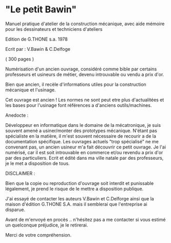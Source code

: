 # "Le petit Bawin"

Manuel pratique d'atelier de la construction mécanique, avec aide mémoire pour les dessinateurs et techniciens d'ateliers

Edition de G.THONE s.a. 1978

Ecrit par : V.Bawin & C.Delfoge

( 300 pages )


Numérisation d'un ancien ouvrage, considéré comme bible par certains professeurs et usineurs de métier, devenu introuvable ou vendu a prix d'or. 

Bien que ancien, il recèle d'informations utiles pour la construction mécanique et l'usinage.

Cet ouvrage est ancien !
Les normes ne sont peut etre plus d'actualitées et les bases pour l'usinage font références a d'anciens outils/machines.


Anedocte :

Développeur en informatique dans le domaine de la mécatronique, je suis souvent amené a usiner/monter des prototypes mécanique.
N'étant pas spécialiste en la matière, il m'est souvent nécessaire de recourir a de la documentation spécifique.
Les ouvrages actuels "trop spécialisé" ne me convenant pas, un ancien usineur m'a fait découvrir ce petit ouvrage.
Je l'ai numérisé, car il est soit introuvable en commerce et/ou revendu a prix d'or par des particuliers.
Ecrit et édité dans ma ville natale par des professeurs, je le met a disposition de tous.


DISCLAIMER :

Bien que la copie ou reproduction d'ouvrage soit interdit et punissable légalement, je prend le risque de le mettre a disposition publique.

J'ai essayé de contacter les auteurs V.Bawin et C.Delforge ainsi que la maison d'édition G.THONE S.A. mais il semblerai que l'entreprise ai disparue.

Avant de m'envoyé en procès .. n'hésitez pas a me contacter si vous estimé un quelconque préjudice, je le retirerai.

Merci de votre compréhension.
